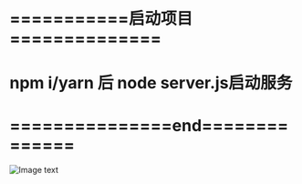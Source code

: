 # ===========启动项目==============

# npm i/yarn 后 node server.js启动服务

# ===============end==============
![Image text](https://gitee.com/lichene/mockpre/raw/master/more/readme.png)
